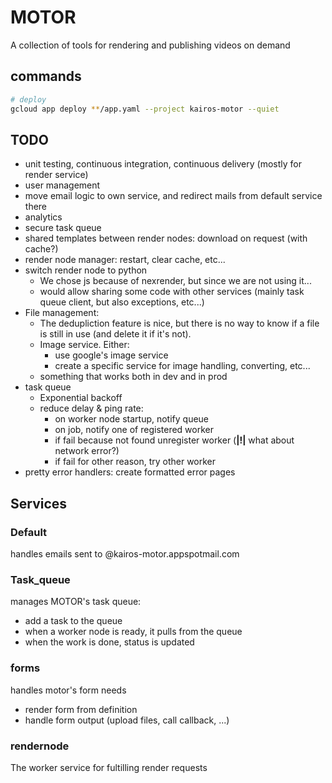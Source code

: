# MOTOR
A collection of tools for rendering and publishing videos on demand

## commands
```bash
# deploy
gcloud app deploy **/app.yaml --project kairos-motor --quiet
```

## TODO
- unit testing, continuous integration, continuous delivery (mostly for render service)
- user management
- move email logic to own service, and redirect mails from default service there
- analytics
- secure task queue
- shared templates between render nodes: download on request (with cache?)
- render node manager: restart, clear cache, etc...
- switch render node to python
  - We chose js because of nexrender, but since we are not using it...
  - would allow sharing some code with other services (mainly task queue client,
  but also exceptions, etc...)
- File management:
  - The dedupliction feature is nice, but there is no way to know if a file is
  still in use (and delete it if it's not).
  - Image service. Either:
    - use google's image service
    - create a specific service for image handling, converting, etc...
  - something that works both in dev and in prod
- task queue
  - Exponential backoff
  - reduce delay & ping rate:
    - on worker node startup, notify queue
    - on job, notify one of registered worker
    - if fail because not found unregister worker (__|!|__ what about network error?)
    - if fail for other reason, try other worker
- pretty error handlers: create formatted error pages

## Services
### Default
handles emails sent to @kairos-motor.appspotmail.com

### Task_queue
manages MOTOR's task queue:
- add a task to the queue
- when a worker node is ready, it pulls from the queue
- when the work is done, status is updated

### forms
handles motor's form needs
- render form from definition
- handle form output (upload files, call callback, ...)

### rendernode
The worker service for fultilling render requests